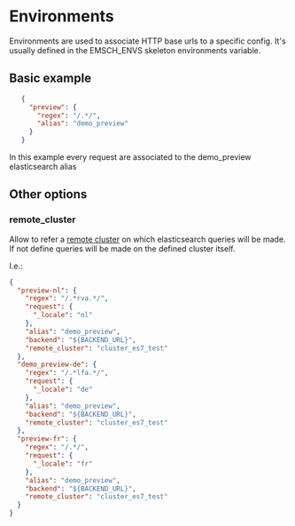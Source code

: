 # Environments

Environments are used to associate HTTP base urls to a specific config. It's usually defined in the EMSCH_ENVS skeleton environments variable. 

## Basic example
 ```json
    {
      "preview": {
        "regex": "/.*/",
        "alias": "demo_preview"
      }
    }
```

In this example every request are associated to the demo_preview elasticsearch alias

## Other options 

### remote_cluster

Allow to refer a [remote cluster](https://www.elastic.co/guide/en/elasticsearch/reference/6.8/modules-cross-cluster-search.html) on which elasticsearch queries will be made. If not define queries will be made on the defined cluster itself.

I.e.:

```json
{
  "preview-nl": {
    "regex": "/.*rva.*/",
    "request": {
      "_locale": "nl"
    },
    "alias": "demo_preview",
    "backend": "${BACKEND_URL}",
    "remote_cluster": "cluster_es7_test"
  },
  "demo_preview-de": {
    "regex": "/.*lfa.*/",
    "request": {
      "_locale": "de"
    },
    "alias": "demo_preview",
    "backend": "${BACKEND_URL}",
    "remote_cluster": "cluster_es7_test"
  },
  "preview-fr": {
    "regex": "/.*/",
    "request": {
      "_locale": "fr"
    },
    "alias": "demo_preview",
    "backend": "${BACKEND_URL}",
    "remote_cluster": "cluster_es7_test"
  }
}
```